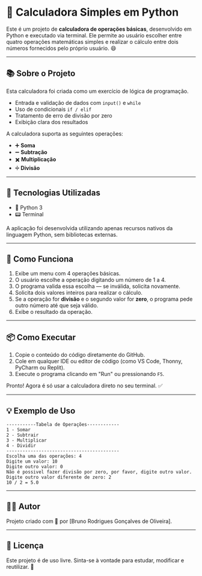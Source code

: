 
# 🧮 Calculadora Simples em Python

Este é um projeto de **calculadora de operações básicas**, desenvolvido em Python e executado via terminal. Ele permite ao usuário escolher entre quatro operações matemáticas simples e realizar o cálculo entre dois números fornecidos pelo próprio usuário. 😄

---

## 📚 Sobre o Projeto

Esta calculadora foi criada como um exercício de lógica de programação.

- Entrada e validação de dados com `input()` e `while`
- Uso de condicionais `if / elif`
- Tratamento de erro de divisão por zero
- Exibição clara dos resultados

A calculadora suporta as seguintes operações:

- ➕ **Soma**
- ➖ **Subtração**
- ✖️ **Multiplicação**
- ➗ **Divisão**

---

## 🚀 Tecnologias Utilizadas

- 🐍 Python 3
- 📟 Terminal

A aplicação foi desenvolvida utilizando apenas recursos nativos da linguagem Python, sem bibliotecas externas.

---

## 🧠 Como Funciona

1. Exibe um menu com 4 operações básicas.
2. O usuário escolhe a operação digitando um número de 1 a 4.
3. O programa valida essa escolha — se inválida, solicita novamente.
4. Solicita dois valores inteiros para realizar o cálculo.
5. Se a operação for **divisão** e o segundo valor for **zero**, o programa pede outro número até que seja válido.
6. Exibe o resultado da operação.

---

## 📦 Como Executar

1. Copie o conteúdo do código diretamente do GitHub.
2. Cole em qualquer IDE ou editor de código (como VS Code, Thonny, PyCharm ou Replit).
3. Execute o programa clicando em "Run" ou pressionando `F5`.

Pronto! Agora é só usar a calculadora direto no seu terminal. ✅

---

## 💡 Exemplo de Uso

```
-----------Tabela de Operações------------
1 - Somar
2 - Subtrair
3 - Multiplicar
4 - Dividir
------------------------------------------
Escolha uma das operações: 4
Digite um valor: 10
Digite outro valor: 0
Não é possivel fazer divisão por zero, por favor, digite outro valor.
Digite outro valor diferente de zero: 2
10 / 2 = 5.0
```

---

## 👨‍💻 Autor

Projeto criado com 💙 por [Bruno Rodrigues Gonçalves de Oliveira].

---

## 📝 Licença

Este projeto é de uso livre. Sinta-se à vontade para estudar, modificar e reutilizar. 🚀
